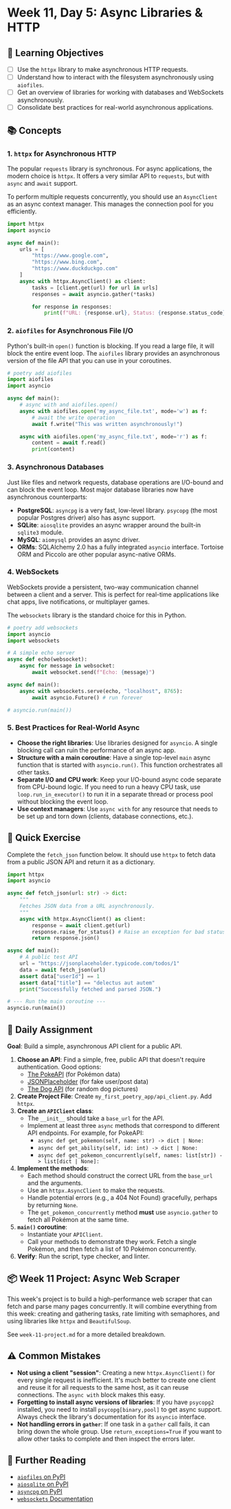 # Week 11, Day 5: Async Libraries & HTTP

## 🎯 Learning Objectives
- [ ] Use the `httpx` library to make asynchronous HTTP requests.
- [ ] Understand how to interact with the filesystem asynchronously using `aiofiles`.
- [ ] Get an overview of libraries for working with databases and WebSockets asynchronously.
- [ ] Consolidate best practices for real-world asynchronous applications.

## 📚 Concepts

### 1. `httpx` for Asynchronous HTTP
The popular `requests` library is synchronous. For async applications, the modern choice is `httpx`. It offers a very similar API to `requests`, but with `async` and `await` support.

To perform multiple requests concurrently, you should use an `AsyncClient` as an async context manager. This manages the connection pool for you efficiently.

```python
import httpx
import asyncio

async def main():
    urls = [
        "https://www.google.com",
        "https://www.bing.com",
        "https://www.duckduckgo.com"
    ]
    async with httpx.AsyncClient() as client:
        tasks = [client.get(url) for url in urls]
        responses = await asyncio.gather(*tasks)

        for response in responses:
            print(f"URL: {response.url}, Status: {response.status_code}")
```

### 2. `aiofiles` for Asynchronous File I/O
Python's built-in `open()` function is blocking. If you read a large file, it will block the entire event loop. The `aiofiles` library provides an asynchronous version of the file API that you can use in your coroutines.

```python
# poetry add aiofiles
import aiofiles
import asyncio

async def main():
    # async with and aiofiles.open()
    async with aiofiles.open('my_async_file.txt', mode='w') as f:
        # await the write operation
        await f.write("This was written asynchronously!")

    async with aiofiles.open('my_async_file.txt', mode='r') as f:
        content = await f.read()
        print(content)
```

### 3. Asynchronous Databases
Just like files and network requests, database operations are I/O-bound and can block the event loop. Most major database libraries now have asynchronous counterparts:
- **PostgreSQL**: `asyncpg` is a very fast, low-level library. `psycopg` (the most popular Postgres driver) also has async support.
- **SQLite**: `aiosqlite` provides an async wrapper around the built-in `sqlite3` module.
- **MySQL**: `aiomysql` provides an async driver.
- **ORMs**: SQLAlchemy 2.0 has a fully integrated `asyncio` interface. Tortoise ORM and Piccolo are other popular async-native ORMs.

### 4. WebSockets
WebSockets provide a persistent, two-way communication channel between a client and a server. This is perfect for real-time applications like chat apps, live notifications, or multiplayer games.

The `websockets` library is the standard choice for this in Python.

```python
# poetry add websockets
import asyncio
import websockets

# A simple echo server
async def echo(websocket):
    async for message in websocket:
        await websocket.send(f"Echo: {message}")

async def main():
    async with websockets.serve(echo, "localhost", 8765):
        await asyncio.Future() # run forever

# asyncio.run(main())
```

### 5. Best Practices for Real-World Async
- **Choose the right libraries**: Use libraries designed for `asyncio`. A single blocking call can ruin the performance of an async app.
- **Structure with a main coroutine**: Have a single top-level `main` async function that is started with `asyncio.run()`. This function orchestrates all other tasks.
- **Separate I/O and CPU work**: Keep your I/O-bound async code separate from CPU-bound logic. If you need to run a heavy CPU task, use `loop.run_in_executor()` to run it in a separate thread or process pool without blocking the event loop.
- **Use context managers**: Use `async with` for any resource that needs to be set up and torn down (clients, database connections, etc.).

## 🔹 Quick Exercise

Complete the `fetch_json` function below. It should use `httpx` to fetch data from a public JSON API and return it as a dictionary.

```python
import httpx
import asyncio

async def fetch_json(url: str) -> dict:
    """
    Fetches JSON data from a URL asynchronously.
    """
    async with httpx.AsyncClient() as client:
        response = await client.get(url)
        response.raise_for_status() # Raise an exception for bad status codes
        return response.json()

async def main():
    # A public test API
    url = "https://jsonplaceholder.typicode.com/todos/1"
    data = await fetch_json(url)
    assert data["userId"] == 1
    assert data["title"] == "delectus aut autem"
    print("Successfully fetched and parsed JSON.")

# --- Run the main coroutine ---
asyncio.run(main())
```

## 📝 Daily Assignment
**Goal**: Build a simple, asynchronous API client for a public API.

1.  **Choose an API**: Find a simple, free, public API that doesn't require authentication. Good options:
    -   [The PokeAPI](https://pokeapi.co/) (for Pokémon data)
    -   [JSONPlaceholder](https://jsonplaceholder.typicode.com/) (for fake user/post data)
    -   [The Dog API](https://dog.ceo/dog-api/) (for random dog pictures)
2.  **Create Project File**: Create `my_first_poetry_app/api_client.py`. Add `httpx`.
3.  **Create an `APIClient` class**:
    -   The `__init__` should take a `base_url` for the API.
    -   Implement at least three `async` methods that correspond to different API endpoints. For example, for PokeAPI:
        -   `async def get_pokemon(self, name: str) -> dict | None:`
        -   `async def get_ability(self, id: int) -> dict | None:`
        -   `async def get_pokemon_concurrently(self, names: list[str]) -> list[dict | None]:`
4.  **Implement the methods**:
    -   Each method should construct the correct URL from the `base_url` and the arguments.
    -   Use an `httpx.AsyncClient` to make the requests.
    -   Handle potential errors (e.g., a 404 Not Found) gracefully, perhaps by returning `None`.
    -   The `get_pokemon_concurrently` method **must** use `asyncio.gather` to fetch all Pokémon at the same time.
5.  **`main()` coroutine**:
    -   Instantiate your `APIClient`.
    -   Call your methods to demonstrate they work. Fetch a single Pokémon, and then fetch a list of 10 Pokémon concurrently.
6.  **Verify**: Run the script, type checker, and linter.

## 📦 Week 11 Project: Async Web Scraper
This week's project is to build a high-performance web scraper that can fetch and parse many pages concurrently. It will combine everything from this week: creating and gathering tasks, rate limiting with semaphores, and using libraries like `httpx` and `BeautifulSoup`.

See `week-11-project.md` for a more detailed breakdown.

## ⚠️ Common Mistakes
- **Not using a client "session"**: Creating a new `httpx.AsyncClient()` for every single request is inefficient. It's much better to create one client and reuse it for all requests to the same host, as it can reuse connections. The `async with` block makes this easy.
- **Forgetting to install async versions of libraries**: If you have `psycopg2` installed, you need to install `psycopg[binary,pool]` to get async support. Always check the library's documentation for its `asyncio` interface.
- **Not handling errors in `gather`**: If one task in a `gather` call fails, it can bring down the whole group. Use `return_exceptions=True` if you want to allow other tasks to complete and then inspect the errors later.

## 📖 Further Reading
- [`aiofiles` on PyPI](https://pypi.org/project/aiofiles/)
- [`aiosqlite` on PyPI](https://pypi.org/project/aiosqlite/)
- [`asyncpg` on PyPI](https://pypi.org/project/asyncpg/)
- [`websockets` Documentation](https://websockets.readthedocs.io/en/stable/)

